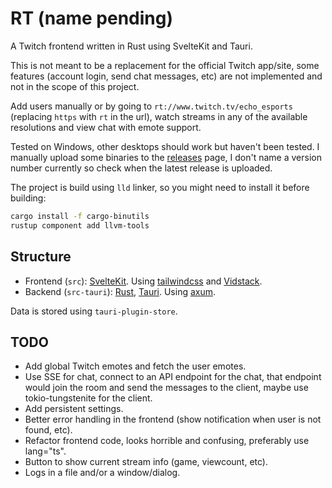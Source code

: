 # RT (name pending)

A Twitch frontend written in Rust using SvelteKit and Tauri.

This is not meant to be a replacement for the official Twitch app/site, some features (account login, send chat messages, etc) are not implemented and not in the scope of this project.

Add users manually or by going to `rt://www.twitch.tv/echo_esports` (replacing `https` with `rt` in the url), watch streams in any of the available resolutions and view chat with emote support.

Tested on Windows, other desktops should work but haven't been tested. I manually upload some binaries to the [releases](https://github.com/Kyagara/rt/releases) page, I don't name a version number currently so check when the latest release is uploaded.

The project is build using `lld` linker, so you might need to install it before building:

```bash
cargo install -f cargo-binutils
rustup component add llvm-tools
```

## Structure

- Frontend (`src`): [SvelteKit](https://svelte.dev/docs/kit/introduction). Using [tailwindcss](https://tailwindcss.com) and [Vidstack](https://github.com/vidstack/player).
- Backend (`src-tauri`): [Rust](https://www.rust-lang.org/), [Tauri](https://tauri.app/). Using [axum](https://github.com/tokio-rs/axum).

Data is stored using `tauri-plugin-store`.

## TODO

- Add global Twitch emotes and fetch the user emotes.
- Use SSE for chat, connect to an API endpoint for the chat, that endpoint would join the room and send the messages to the client, maybe use tokio-tungstenite for the client.
- Add persistent settings.
- Better error handling in the frontend (show notification when user is not found, etc).
- Refactor frontend code, looks horrible and confusing, preferably use lang="ts".
- Button to show current stream info (game, viewcount, etc).
- Logs in a file and/or a window/dialog.
